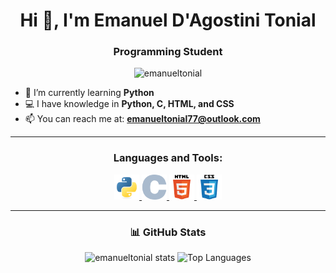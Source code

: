 <h1 align="center">Hi 👋, I'm Emanuel D'Agostini Tonial</h1>
<h3 align="center">Programming Student</h3>

<p align="center">
  <img src="https://komarev.com/ghpvc/?username=manutonial&label=Profile%20views&color=0e75b6&style=flat" alt="emanueltonial" />
</p>

- 🌱 I’m currently learning **Python**
- 💻 I have knowledge in **Python, C, HTML, and CSS**
- 📫 You can reach me at: **emanueltonial77@outlook.com**

---

<h3 align="center">Languages and Tools:</h3>
<p align="center">
  <a href="https://www.python.org/" target="_blank" rel="noreferrer">
    <img src="https://raw.githubusercontent.com/devicons/devicon/master/icons/python/python-original.svg" alt="Python" width="40" height="40"/>
  </a>
  <a href="https://www.cprogramming.com/" target="_blank" rel="noreferrer">
    <img src="https://raw.githubusercontent.com/devicons/devicon/master/icons/c/c-original.svg" alt="C" width="40" height="40"/>
  </a>
  <a href="https://www.w3.org/html/" target="_blank" rel="noreferrer">
    <img src="https://raw.githubusercontent.com/devicons/devicon/master/icons/html5/html5-original-wordmark.svg" alt="HTML" width="40"/>
  </a>
  <a href="https://www.w3schools.com/css/" target="_blank" rel="noreferrer">
    <img src="https://raw.githubusercontent.com/devicons/devicon/master/icons/css3/css3-original-wordmark.svg" alt="CSS" width="40""/>
  </a>
</p>

---

<h3 align="center">📊 GitHub Stats</h3>
<p align="center">
  <img src="https://github-readme-stats.vercel.app/api?username=manutonial&show_icons=true&theme=vue-dark&hide=prs,issues" alt="emanueltonial stats"height="150"/>
  <img src="https://github-readme-stats.vercel.app/api/top-langs/?username=manutonial&layout=compact&theme=vue-dark&langs_count=6" alt="Top Languages"height="150"/>
</p>
</p>

